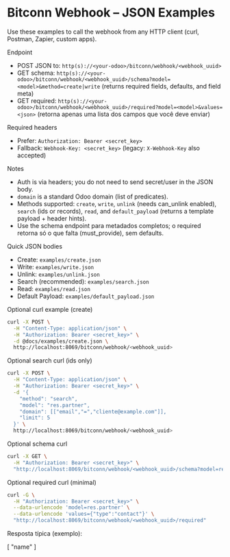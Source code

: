 # Bitconn Webhook – JSON Examples

Use these examples to call the webhook from any HTTP client (curl, Postman, Zapier, custom apps).

Endpoint
- POST JSON to: `http(s)://<your-odoo>/bitconn/webhook/<webhook_uuid>`
- GET schema: `http(s)://<your-odoo>/bitconn/webhook/<webhook_uuid>/schema?model=<model>&method=create|write` (returns required fields, defaults, and field meta)
- GET required: `http(s)://<your-odoo>/bitconn/webhook/<webhook_uuid>/required?model=<model>&values=<json>` (retorna apenas uma lista dos campos que você deve enviar)

Required headers
- Prefer: `Authorization: Bearer <secret_key>`
- Fallback: `Webhook-Key: <secret_key>` (legacy: `X-Webhook-Key` also accepted)

Notes
- Auth is via headers; you do not need to send secret/user in the JSON body.
- `domain` is a standard Odoo domain (list of predicates).
- Methods supported: `create`, `write`, `unlink` (needs can_unlink enabled), `search` (ids or records), `read`, and `default_payload` (returns a template payload + header hints).
 - Use the schema endpoint para metadados completos; o required retorna só o que falta (must_provide), sem defaults.

Quick JSON bodies
- Create: `examples/create.json`
- Write: `examples/write.json`
- Unlink: `examples/unlink.json`
- Search (recommended): `examples/search.json`
- Read: `examples/read.json`
- Default Payload: `examples/default_payload.json`

Optional curl example (create)

```bash
curl -X POST \
  -H "Content-Type: application/json" \
  -H "Authorization: Bearer <secret_key>" \
  -d @docs/examples/create.json \
  http://localhost:8069/bitconn/webhook/<webhook_uuid>
```

Optional search curl (ids only)

```bash
curl -X POST \
  -H "Content-Type: application/json" \
  -H "Authorization: Bearer <secret_key>" \
  -d '{
    "method": "search",
    "model": "res.partner",
    "domain": [["email","=","cliente@example.com"]],
    "limit": 5
  }' \
  http://localhost:8069/bitconn/webhook/<webhook_uuid>
```

Optional schema curl

```bash
curl -X GET \
  -H "Authorization: Bearer <secret_key>" \
  "http://localhost:8069/bitconn/webhook/<webhook_uuid>/schema?model=res.partner&method=create"
```

Optional required curl (minimal)

```bash
curl -G \
  -H "Authorization: Bearer <secret_key>" \
  --data-urlencode 'model=res.partner' \
  --data-urlencode 'values={"type":"contact"}' \
  "http://localhost:8069/bitconn/webhook/<webhook_uuid>/required"
```
Resposta típica (exemplo):

[
  "name"
]
